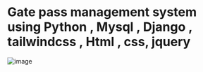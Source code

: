# Gate pass management system using Python , Mysql , Django , tailwindcss , Html , css, jquery 
![image](https://github.com/HARISHKUMAR023/gatepasstracker/assets/88447060/eef8b2cd-a6b3-4cb9-a04c-ce4831cb4388)
